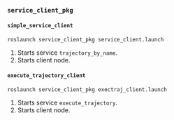 ### `service_client_pkg`

#### `simple_service_client`

`roslaunch service_client_pkg service_client.launch`

1. Starts service `trajectory_by_name`.
2. Starts client node.

#### `execute_trajectory_client`

`roslaunch service_client_pkg exectraj_client.launch`

1. Starts service `execute_trajectory`.
2. Starts client node.
